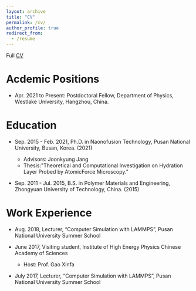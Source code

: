 ```yaml
---
layout: archive
title: "CV"
permalink: /cv/
author_profile: true
redirect_from:
  - /resume
---
```


Full [CV](http://liyibaipnu.github.io/files/Liyi_CV_en.pdf)

Acdemic Positions
======

* Apr. 2021 to Present: Postdoctoral Fellow, Department of Physics, Westlake University, Hangzhou, China.
  <!-- * Supervisor: Prof. Xifan Wu -->

Education
======

* Sep. 2015 - Feb. 2021, Ph.D. in Naonofusion Technology, Pusan National University, Busan, Korea. (2021)
  * Advisors: Joonkyung Jang
  * Thesis:"Theoretical and Computational Investigation on Hydration Layer Probed by AtomicForce Microscopy."

* Sep. 2011 - Jul. 2015, B.S. in Polymer Materials and Engineering, Zhongyuan University of Technology, China. (2015)

Work Experience
======

* Aug. 2018, Lecturer, “Computer Simulation with LAMMPS”, Pusan National University Summer School

* June 2017, Visiting student, Institute of High Energy Physics Chinese Academy of Sciences
  * Host: Prof. Gao Xinfa

* July 2017, Lecturer, “Computer Simulation with LAMMPS”, Pusan National University Summer School
